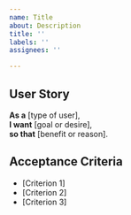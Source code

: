 ```yaml
---
name: Title
about: Description
title: ''
labels: ''
assignees: ''

---
```


## User Story
**As a** [type of user],  
**I want** [goal or desire],  
**so that** [benefit or reason].

## Acceptance Criteria
- [Criterion 1]
- [Criterion 2]
- [Criterion 3]
